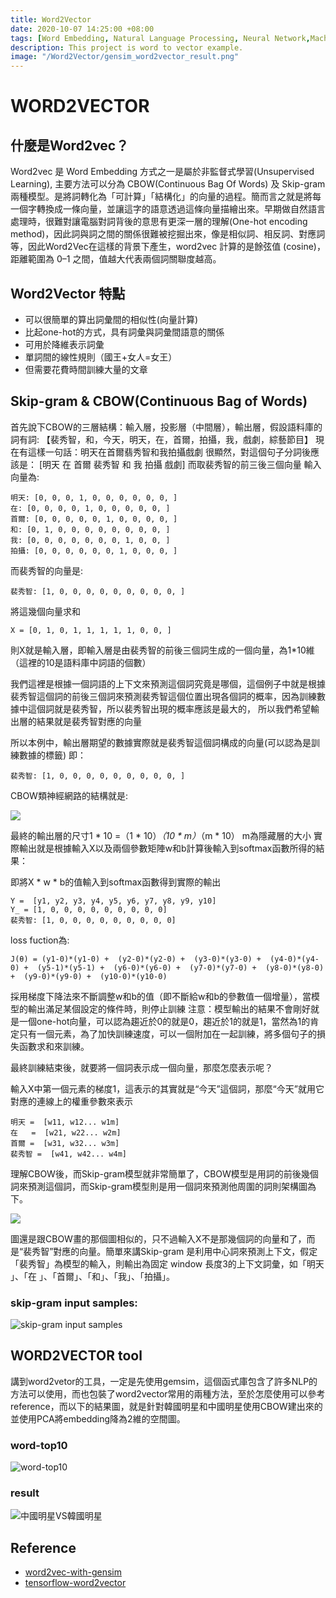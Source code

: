 ```yaml
---
title: Word2Vector
date: 2020-10-07 14:25:00 +08:00
tags: [Word Embedding, Natural Language Processing, Neural Network,Machine Learning]
description: This project is word to vector example.
image: "/Word2Vector/gensim_word2vector_result.png"
---
```


# WORD2VECTOR
 
## 什麼是Word2vec？
 
Word2vec 是 Word Embedding 方式之一是屬於非監督式學習(Unsupervised Learning), 主要方法可以分為 CBOW(Continuous Bag Of Words) 及 Skip-gram 兩種模型。是將詞轉化為「可計算」「結構化」的向量的過程。簡而言之就是將每一個字轉換成一條向量，並讓這字的語意透過這條向量描繪出來。早期做自然語言處理時，很難對讓電腦對詞背後的意思有更深一層的理解(One-hot encoding method)，因此詞與詞之間的關係很難被挖掘出來，像是相似詞、相反詞、對應詞等，因此Word2Vec在這樣的背景下產生，word2vec 計算的是餘弦值 (cosine)，距離範圍為 0–1 之間，值越大代表兩個詞關聯度越高。
## Word2Vector 特點

* 可以很簡單的算出詞彙間的相似性(向量計算)
* 比起one-hot的方式，具有詞彙與詞彙間語意的關係
* 可用於降維表示詞彙
* 單詞間的線性規則（國王+女人=女王）
* 但需要花費時間訓練大量的文章


## Skip-gram & CBOW(Continuous Bag of Words)

首先說下CBOW的三層結構：輸入層，投影層（中間層），輸出層，假設語料庫的詞有詞: 【裴秀智，和，今天，明天，在，首爾，拍攝，我，戲劇，綜藝節目】
現在有這樣一句話：明天在首爾翡秀智和我拍攝戲劇
很顯然，對這個句子分詞後應該是：
[明天 在 首爾 裴秀智 和 我 拍攝 戲劇]
而取裴秀智的前三後三個向量
輸入向量為:
```
明天: [0, 0, 0, 1, 0, 0, 0, 0, 0, 0, ]
在: [0, 0, 0, 0, 1, 0, 0, 0, 0, 0, ]
首爾: [0, 0, 0, 0, 0, 1, 0, 0, 0, 0, ]
和: [0, 1, 0, 0, 0, 0, 0, 0, 0, 0, ]
我: [0, 0, 0, 0, 0, 0, 0, 1, 0, 0, ]
拍攝: [0, 0, 0, 0, 0, 0, 1, 0, 0, 0, ]
```
而裴秀智的向量是:
```
裴秀智: [1, 0, 0, 0, 0, 0, 0, 0, 0, 0, ]
```
將這幾個向量求和
```
X = [0, 1, 0, 1, 1, 1, 1, 1, 0, 0, ]
```
則X就是輸入層，即輸入層是由裴秀智的前後三個詞生成的一個向量，為1*10維（這裡的10是語料庫中詞語的個數）

我們這裡是根據一個詞語的上下文來預測這個詞究竟是哪個，這個例子中就是根據裴秀智這個詞的前後三個詞來預測裴秀智這個位置出現各個詞的概率，因為訓練數據中這個詞就是裴秀智，所以裴秀智出現的概率應該是最大的， 所以我們希望輸出層的結果就是裴秀智對應的向量

所以本例中，輸出層期望的數據實際就是裴秀智這個詞構成的向量(可以認為是訓練數據的標籤) 即：
```
裴秀智: [1, 0, 0, 0, 0, 0, 0, 0, 0, 0, ]
```
CBOW類神經網路的結構就是:

![](https://raw.githubusercontent.com/ekko771/ekko771.github.io/master/_posts/Word2Vector/cbow.png)

最終的輸出層的尺寸1 * 10 =（1 * 10）*（10 * m）*（m * 10）
m為隱藏層的大小
實際輸出就是根據輸入X以及兩個參數矩陣w和b計算後輸入到softmax函數所得的結果：

即將X * w * b的值輸入到softmax函數得到實際的輸出
```
Y =  [y1, y2, y3, y4, y5, y6, y7, y8, y9, y10]
Y_ = [1, 0, 0, 0, 0, 0, 0, 0, 0, 0] 
裴秀智: [1, 0, 0, 0, 0, 0, 0, 0, 0, 0]
```
loss fuction為:
```
J(θ) = (y1-0)*(y1-0) +  (y2-0)*(y2-0) +  (y3-0)*(y3-0) +  (y4-0)*(y4-0) +  (y5-1)*(y5-1) +  (y6-0)*(y6-0) +  (y7-0)*(y7-0) +  (y8-0)*(y8-0) +  (y9-0)*(y9-0) +  (y10-0)*(y10-0) 
```

採用梯度下降法來不斷調整w和b的值（即不斷給w和b的參數值一個增量），當模型的輸出滿足某個設定的條件時，則停止訓練
注意：模型輸出的結果不會剛好就是一個one-hot向量，可以認為趨近於0的就是0，趨近於1的就是1，當然為1的肯定只有一個元素，為了加快訓練速度，可以一個附加在一起訓練，將多個句子的損失函數求和來訓練。

最終訓練結束後，就要將一個詞表示成一個向量，那麼怎麼表示呢？

輸入X中第一個元素的梯度1，這表示的其實就是“今天”這個詞，那麼“今天”就用它對應的連線上的權重參數來表示
```
明天 =  [w11, w12... w1m]
在   =  [w21, w22... w2m]
首爾 =  [w31, w32... w3m]
裴秀智 =  [w41, w42... w4m]
```
理解CBOW後，而Skip-gram模型就非常簡單了，CBOW模型是用詞的前後幾個詞來預測這個詞，而Skip-gram模型則是用一個詞來預測他周圍的詞則架構圖為下。

![](https://raw.githubusercontent.com/ekko771/ekko771.github.io/master/_posts/Word2Vector/skip-gram.png)

圖還是跟CBOW畫的那個圖相似的，只不過輸入X不是那幾個詞的向量和了，而是“裴秀智”對應的向量。簡單來講Skip-gram 是利用中心詞來預測上下文，假定「裴秀智」為模型的輸入，則輸出為固定 window 長度3的上下文詞彙，如「明天 」、「在 」、「首爾」、「和」、「我」、「拍攝」。

### skip-gram input samples:
![skip-gram input samples](https://raw.githubusercontent.com/ekko771/ekko771.github.io/master/_posts/Word2Vector/skip-gram-training-samples.png)


## WORD2VECTOR tool

講到word2vetor的工具，一定是先使用gemsim，這個函式庫包含了許多NLP的方法可以使用，而也包裝了word2vector常用的兩種方法，至於怎麼使用可以參考reference，而以下的結果圖，就是針對韓國明星和中國明星使用CBOW建出來的並使用PCA將embedding降為2維的空間圖。

### word-top10
![word-top10](https://raw.githubusercontent.com/ekko771/ekko771.github.io/master/_posts/Word2Vector/gensim_word2vector_result.png)

### result
![中國明星VS韓國明星](https://raw.githubusercontent.com/ekko771/ekko771.github.io/master/_posts/Word2Vector/word2vector.png)

## Reference

* [word2vec-with-gensim](http://zake7749.github.io/2016/08/28/word2vec-with-gensim/)
* [tensorflow-word2vector](https://mofanpy.com/tutorials/machine-learning/nlp/cbow/)